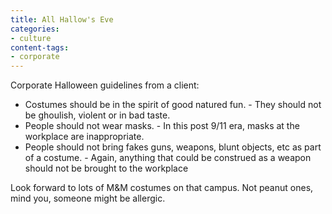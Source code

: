 ```yaml
---
title: All Hallow's Eve
categories:
- culture
content-tags:
- corporate
---
```


Corporate Halloween guidelines from a client:

  * Costumes should be in the spirit of good natured fun. - They should not be ghoulish, violent or in bad taste.
  * People should not wear masks. - In this post 9/11 era, masks at the workplace are inappropriate.
  * People should not bring fakes guns, weapons, blunt objects, etc as part of a costume. - Again, anything that could be construed as a weapon should not be brought to the workplace

Look forward to lots of M&M costumes on that campus.  Not peanut ones, mind you, someone might be allergic.
